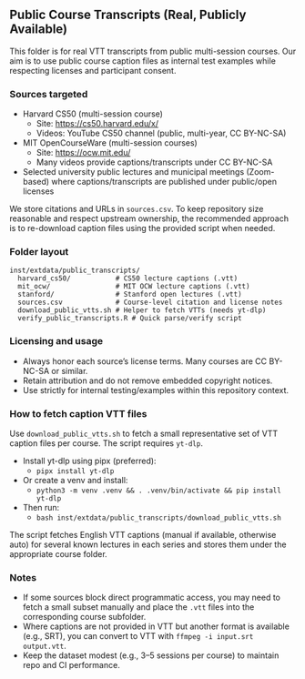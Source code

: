 ## Public Course Transcripts (Real, Publicly Available)

This folder is for real VTT transcripts from public multi-session courses. Our aim is to use public course caption files as internal test examples while respecting licenses and participant consent.

### Sources targeted
- Harvard CS50 (multi-session course)
  - Site: https://cs50.harvard.edu/x/
  - Videos: YouTube CS50 channel (public, multi-year, CC BY-NC-SA)
- MIT OpenCourseWare (multi-session courses)
  - Site: https://ocw.mit.edu/
  - Many videos provide captions/transcripts under CC BY-NC-SA
- Selected university public lectures and municipal meetings (Zoom-based) where captions/transcripts are published under public/open licenses

We store citations and URLs in `sources.csv`. To keep repository size reasonable and respect upstream ownership, the recommended approach is to re-download caption files using the provided script when needed.

### Folder layout
```
inst/extdata/public_transcripts/
  harvard_cs50/           # CS50 lecture captions (.vtt)
  mit_ocw/                # MIT OCW lecture captions (.vtt)
  stanford/               # Stanford open lectures (.vtt)
  sources.csv             # Course-level citation and license notes
  download_public_vtts.sh # Helper to fetch VTTs (needs yt-dlp)
  verify_public_transcripts.R # Quick parse/verify script
```

### Licensing and usage
- Always honor each source’s license terms. Many courses are CC BY-NC-SA or similar.
- Retain attribution and do not remove embedded copyright notices.
- Use strictly for internal testing/examples within this repository context.

### How to fetch caption VTT files
Use `download_public_vtts.sh` to fetch a small representative set of VTT caption files per course. The script requires `yt-dlp`.

- Install yt-dlp using pipx (preferred):
  - `pipx install yt-dlp`
- Or create a venv and install:
  - `python3 -m venv .venv && . .venv/bin/activate && pip install yt-dlp`
- Then run:
  - `bash inst/extdata/public_transcripts/download_public_vtts.sh`

The script fetches English VTT captions (manual if available, otherwise auto) for several known lectures in each series and stores them under the appropriate course folder.

### Notes
- If some sources block direct programmatic access, you may need to fetch a small subset manually and place the `.vtt` files into the corresponding course subfolder.
- Where captions are not provided in VTT but another format is available (e.g., SRT), you can convert to VTT with `ffmpeg -i input.srt output.vtt`.
- Keep the dataset modest (e.g., 3–5 sessions per course) to maintain repo and CI performance.